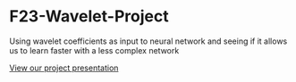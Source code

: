 # F23-Wavelet-Project
Using wavelet coefficients as input to neural network and seeing if it allows us to learn faster with a less complex network

[View our project presentation](https://abysse8.github.io/F23-Wavelet-Project/)
